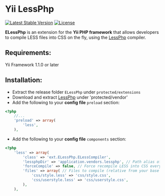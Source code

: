 # Yii LessPhp

[![Latest Stable Version](https://poser.pugx.org/dotzero/yii-less/version)](https://packagist.org/packages/dotzero/yii-less)
[![License](https://poser.pugx.org/dotzero/yii-less/license)](https://packagist.org/packages/dotzero/yii-less)

**ELessPhp** is an extension for the **Yii PHP framework** that allows developers to compile LESS files into CSS on the fly, using the [LessPhp](http://leafo.net/lessphp/) compiler.

## Requirements:

Yii Framework 1.1.0 or later

## Installation:

- Extract the release folder `ELessPhp` under `protected/extensions`
- Download and extract [LessPhp](http://leafo.net/lessphp/) under 'protected/vendor'
- Add the following to your **config file** `preload` section:

```php
<?php
    //...
    'preload' => array(
        'less',
    ),
```

- Add the following to your **config file** `components` section:

```php
<?php
    'less' => array(
        'class' => 'ext.ELessPhp.ELessCompiler',
        'lessphpDir' => 'application.vendors.lessphp', // Path alias of lessc.inc.php directory
        'forceCompile' => false, // Force recompile LESS into CSS every initializes the component
        'files' => array( // Files to compile (relative from your base path)
            'css/style.less' => 'css/style.css',
            'css/userstyle.less' => 'css/userstyle.css',
        ),
    ),
```
